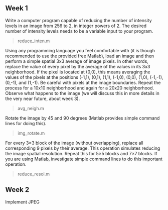 ## Week 1
Write a computer program capable of reducing the number of intensity levels in an image from 256 to 2, in integer powers of 2. The desired number of intensity levels needs to be a variable input to your program.
> reduce_inten.m

Using any programming language you feel comfortable with (it is though recommended to use the provided free Matlab), load an image and then perform a simple spatial 3x3 average of image pixels. In other words, replace the value of every pixel by the average of the values in its 3x3 neighborhood. If the pixel is located at (0,0), this means averaging the values of the pixels at the positions (-1,1), (0,1), (1,1), (-1,0), (0,0), (1,0), (-1,-1), (0,-1), and (1,-1). Be careful with pixels at the image boundaries. Repeat the process for a 10x10 neighborhood and again for a 20x20 neighborhood. Observe what happens to the image (we will discuss this in more details in the very near future, about week 3).
> avg_neigh.m

Rotate the image by 45 and 90 degrees (Matlab provides simple command lines for doing this).
> img_rotate.m

For every 3×3 block of the image (without overlapping), replace all corresponding 9 pixels by their average. This operation simulates reducing the image spatial resolution. Repeat this for 5×5 blocks and 7×7 blocks. If you are using Matlab, investigate simple command lines to do this important operation.
> reduce_resol.m

## Week 2
Implement JPEG
